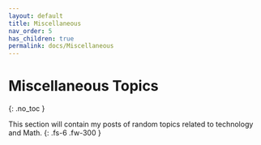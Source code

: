 ```yaml
---
layout: default
title: Miscellaneous
nav_order: 5
has_children: true
permalink: docs/Miscellaneous
---
```


# Miscellaneous Topics 
{: .no_toc }

This section will contain my posts of random topics related to technology and Math.
{: .fs-6 .fw-300 }
